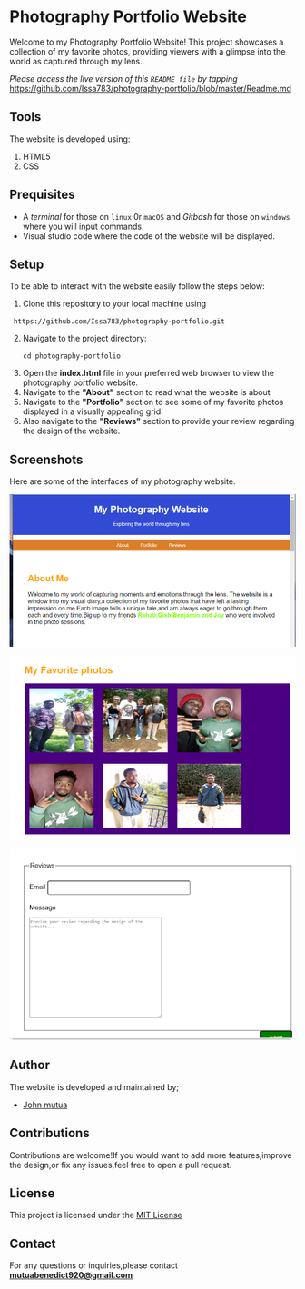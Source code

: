 # Photography Portfolio Website
Welcome to my Photography Portfolio Website! This project showcases a collection of my favorite photos, providing viewers with a glimpse into the world as captured through my lens.

*Please access the live version of this `README file` by tapping* https://github.com/Issa783/photography-portfolio/blob/master/Readme.md
## Tools
The website is developed using:
1. HTML5
2. CSS
## Prequisites
- A *terminal* for those on `linux` 0r `macOS` and *Gitbash* for those on `windows` where you will input commands.
- Visual studio code where the code of the website will be displayed.
## Setup
To be able to interact with the website easily follow the steps below:
1. Clone this repository to your local machine using
```
 https://github.com/Issa783/photography-portfolio.git
```

2. Navigate to the project directory:
   ```
   cd photography-portfolio
   ```
3. Open the **index.html** file in your preferred web browser to view the photography portfolio website.
4. Navigate to the **"About"**  section to read what the website is about
5. Navigate to the **"Portfolio"** section to see some of my favorite photos displayed in a visually appealing grid.
6. Also navigate to the **"Reviews"** section to provide your review regarding the design of the website.
## Screenshots
Here are some of the interfaces of my photography website.

![About section](Screenshot1.png)

![Porfolio section](Screenshot2.png)

![Reviews section](porfolio2.png)
## Author
The website is developed and maintained by;
- [John mutua](https://github.com/Issa783)

## Contributions
Contributions are welcome!If you would want to add more features,improve the design,or fix any issues,feel free to open a pull request.
## License
This project is licensed under the [MIT License](https://choosealicense.com/licenses/mit/)


## Contact
For any questions or inquiries,please contact **mutuabenedict920@gmail.com**


